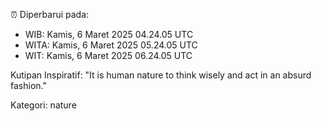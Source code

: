 ⏰ Diperbarui pada:
- WIB: Kamis, 6 Maret 2025 04.24.05 UTC
- WITA: Kamis, 6 Maret 2025 05.24.05 UTC
- WIT: Kamis, 6 Maret 2025 06.24.05 UTC

Kutipan Inspiratif:
"It is human nature to think wisely and act in an absurd fashion."


Kategori: nature

